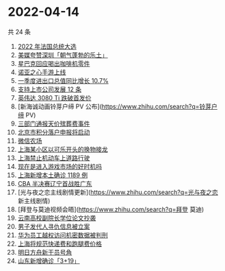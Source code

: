 # 2022-04-14

共 24 条

<!-- BEGIN ZHIHUSEARCH -->
<!-- 最后更新时间 Thu Apr 14 2022 10:37:43 GMT+0800 (China Standard Time) -->
1. [2022 年法国总统大选](https://www.zhihu.com/search?q=法国总统第一轮大选)
1. [美媒夸赞深圳「朝气蓬勃的乐土」](https://www.zhihu.com/search?q=美媒夸赞深圳)
1. [星巴克回应喝出咖啡机零件](https://www.zhihu.com/search?q=星巴克回应喝出咖啡机零件)
1. [诺亚之心手游上线](https://www.zhihu.com/search?q=诺亚之心)
1. [一季度进出口总值同比增长 10.7%](https://www.zhihu.com/search?q=一季度外贸进出口总值)
1. [支持上市公司发展 12 条](https://www.zhihu.com/search?q=支持上市公司发展12条)
1. [英伟达 3080 Ti 跌破首发价](https://www.zhihu.com/search?q=英伟达3080Ti)
1. [新海诚动画铃芽户缔 PV 公布](https://www.zhihu.com/search?q=铃芽户缔 PV)
1. [三部门通报天价殡葬费事件](https://www.zhihu.com/search?q=天价殡葬费)
1. [北京市积分落户申报将启动](https://www.zhihu.com/search?q=北京市积分落户申报)
1. [微信农场](https://www.zhihu.com/search?q=微信农场)
1. [上海某小区以可乐开头的换物接龙](https://www.zhihu.com/search?q=上海可乐换物接龙)
1. [上海禁止机动车上道路行驶](https://www.zhihu.com/search?q=上海疫情防控)
1. [现在是进入游戏市场的好时机吗](https://www.zhihu.com/search?q=游戏市场)
1. [上海新增本土确诊 1189 例](https://www.zhihu.com/search?q=上海新增)
1. [CBA 半决赛辽宁首战胜广东](https://www.zhihu.com/search?q=CBA半决赛辽宁广东)
1. [光与夜之恋主线剧情更新](https://www.zhihu.com/search?q=光与夜之恋 新主线剧情)
1. [拜登与莫迪视频会晤](https://www.zhihu.com/search?q=拜登 莫迪)
1. [云南高校副院长学位论文抄袭](https://www.zhihu.com/search?q=云南高校副院长抄袭)
1. [男子发代人寻仇信息被立案](https://www.zhihu.com/search?q=男子发代人寻仇信息)
1. [华为员工越权访问机密数据被判刑](https://www.zhihu.com/search?q=华为员工)
1. [上海将规范快递费和跑腿费价格](https://www.zhihu.com/search?q=上海快递费价格)
1. [明日方舟新干员号角](https://www.zhihu.com/search?q=明日方舟新六星号角)
1. [山东新增确诊「3+19」](https://www.zhihu.com/search?q=山东新增)
<!-- END ZHIHUSEARCH -->

